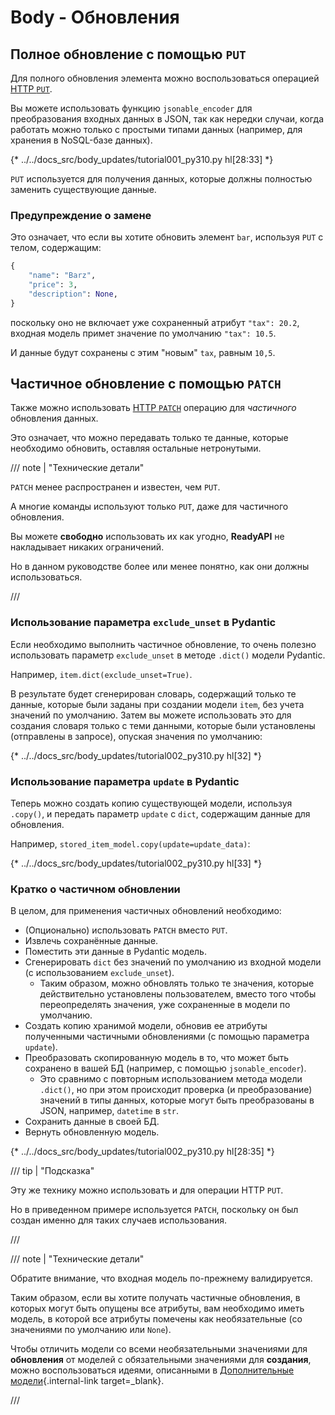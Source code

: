 # Body - Обновления

## Полное обновление с помощью `PUT`

Для полного обновления элемента можно воспользоваться операцией <a href="https://developer.mozilla.org/en-US/docs/Web/HTTP/Methods/PUT" class="external-link" target="_blank">HTTP `PUT`</a>.

Вы можете использовать функцию `jsonable_encoder` для преобразования входных данных в JSON, так как нередки случаи, когда работать можно только с простыми типами данных (например, для хранения в NoSQL-базе данных).

{* ../../docs_src/body_updates/tutorial001_py310.py hl[28:33] *}

`PUT` используется для получения данных, которые должны полностью заменить существующие данные.

### Предупреждение о замене

Это означает, что если вы хотите обновить элемент `bar`, используя `PUT` с телом, содержащим:

```Python
{
    "name": "Barz",
    "price": 3,
    "description": None,
}
```

поскольку оно не включает уже сохраненный атрибут `"tax": 20.2`, входная модель примет значение по умолчанию `"tax": 10.5`.

И данные будут сохранены с этим "новым" `tax`, равным `10,5`.

## Частичное обновление с помощью `PATCH`

Также можно использовать <a href="https://developer.mozilla.org/en-US/docs/Web/HTTP/Methods/PATCH" class="external-link" target="_blank">HTTP `PATCH`</a> операцию для *частичного* обновления данных.

Это означает, что можно передавать только те данные, которые необходимо обновить, оставляя остальные нетронутыми.

/// note | "Технические детали"

`PATCH` менее распространен и известен, чем `PUT`.

А многие команды используют только `PUT`, даже для частичного обновления.

Вы можете **свободно** использовать их как угодно, **ReadyAPI** не накладывает никаких ограничений.

Но в данном руководстве более или менее понятно, как они должны использоваться.

///

### Использование параметра `exclude_unset` в Pydantic

Если необходимо выполнить частичное обновление, то очень полезно использовать параметр `exclude_unset` в методе `.dict()` модели Pydantic.

Например, `item.dict(exclude_unset=True)`.

В результате будет сгенерирован словарь, содержащий только те данные, которые были заданы при создании модели `item`, без учета значений по умолчанию. Затем вы можете использовать это для создания словаря только с теми данными, которые были установлены (отправлены в запросе), опуская значения по умолчанию:

{* ../../docs_src/body_updates/tutorial002_py310.py hl[32] *}

### Использование параметра `update` в Pydantic

Теперь можно создать копию существующей модели, используя `.copy()`, и передать параметр `update` с `dict`, содержащим данные для обновления.

Например, `stored_item_model.copy(update=update_data)`:

{* ../../docs_src/body_updates/tutorial002_py310.py hl[33] *}

### Кратко о частичном обновлении

В целом, для применения частичных обновлений необходимо:

* (Опционально) использовать `PATCH` вместо `PUT`.
* Извлечь сохранённые данные.
* Поместить эти данные в Pydantic модель.
* Сгенерировать `dict` без значений по умолчанию из входной модели (с использованием `exclude_unset`).
    * Таким образом, можно обновлять только те значения, которые действительно установлены пользователем, вместо того чтобы переопределять значения, уже сохраненные в модели по умолчанию.
* Создать копию хранимой модели, обновив ее атрибуты полученными частичными обновлениями (с помощью параметра `update`).
* Преобразовать скопированную модель в то, что может быть сохранено в вашей БД (например, с помощью `jsonable_encoder`).
    * Это сравнимо с повторным использованием метода модели `.dict()`, но при этом происходит проверка (и преобразование) значений в типы данных, которые могут быть преобразованы в JSON, например, `datetime` в `str`.
* Сохранить данные в своей БД.
* Вернуть обновленную модель.

{* ../../docs_src/body_updates/tutorial002_py310.py hl[28:35] *}

/// tip | "Подсказка"

Эту же технику можно использовать и для операции HTTP `PUT`.

Но в приведенном примере используется `PATCH`, поскольку он был создан именно для таких случаев использования.

///

/// note | "Технические детали"

Обратите внимание, что входная модель по-прежнему валидируется.

Таким образом, если вы хотите получать частичные обновления, в которых могут быть опущены все атрибуты, вам необходимо иметь модель, в которой все атрибуты помечены как необязательные (со значениями по умолчанию или `None`).

Чтобы отличить модели со всеми необязательными значениями для **обновления** от моделей с обязательными значениями для **создания**, можно воспользоваться идеями, описанными в [Дополнительные модели](extra-models.md){.internal-link target=_blank}.

///
